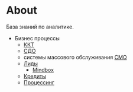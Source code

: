 # About

База знаний по аналитике.

- Бизнес процессы  
  - [ККТ](business/kkt.md)
  - [СДО](business/sdo.md)
  - системы массового обслуживания [СМО](business/smo.md)
  - [Лиды](business/leads.md)
    - [Mindbox](business/mindbox.md)  
  - [Кредиты](business/cc.md)
  - [Процессинг](business/processing.md)
